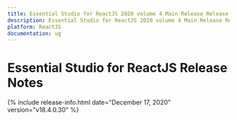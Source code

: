 ```yaml
---
title: Essential Studio for ReactJS 2020 volume 4 Main Release Release Notes  
description: Essential Studio for ReactJS 2020 volume 4 Main Release Release Notes  
platform: ReactJS
documentation: ug
---
```


# Essential Studio for ReactJS  Release Notes  

{% include release-info.html date="December 17, 2020"  version="v18.4.0.30" %} 





